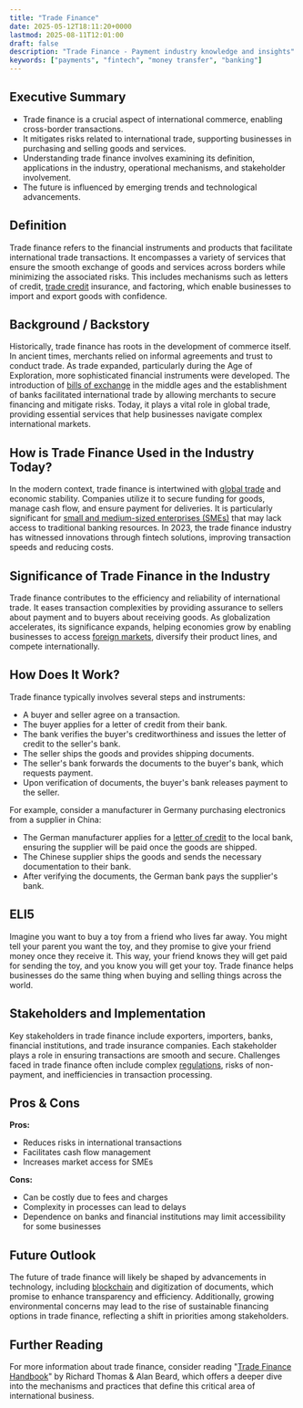 ```yaml
---
title: "Trade Finance"
date: 2025-05-12T18:11:20+0000
lastmod: 2025-08-11T12:01:00
draft: false
description: "Trade Finance - Payment industry knowledge and insights"
keywords: ["payments", "fintech", "money transfer", "banking"]
---
```


## Executive Summary

- Trade finance is a crucial aspect of international commerce, enabling cross-border transactions.
- It mitigates risks related to international trade, supporting businesses in purchasing and selling goods and services.
- Understanding trade finance involves examining its definition, applications in the industry, operational mechanisms, and stakeholder involvement.
- The future is influenced by emerging trends and technological advancements.

## Definition
Trade finance refers to the financial instruments and products that facilitate international trade transactions. It encompasses a variety of services that ensure the smooth exchange of goods and services across borders while minimizing the associated risks. This includes mechanisms such as letters of credit, [trade credit](https://faisalkhanllc.xyz/resources/payments-wiki/c/credit/) insurance, and factoring, which enable businesses to import and export goods with confidence.

## Background / Backstory
Historically, trade finance has roots in the development of commerce itself. In ancient times, merchants relied on informal agreements and trust to conduct trade. As trade expanded, particularly during the Age of Exploration, more sophisticated financial instruments were developed. The introduction of [bills of exchange](https://faisalkhanllc.xyz/resources/payments-wiki/c/credit/) in the middle ages and the establishment of banks facilitated international trade by allowing merchants to secure financing and mitigate risks. Today, it plays a vital role in global trade, providing essential services that help businesses navigate complex international markets.

## How is Trade Finance Used in the Industry Today?
In the modern context, trade finance is intertwined with [global trade](https://faisalkhanllc.xyz/resources/payments-wiki/i/international-trade/) and economic stability. Companies utilize it to secure funding for goods, manage cash flow, and ensure payment for deliveries. It is particularly significant for [small and medium-sized enterprises (SMEs)](https://faisalkhanllc.xyz/resources/payments-wiki/s/small-and-medium-sized-enterprises-smes/) that may lack access to traditional banking resources. In 2023, the trade finance industry has witnessed innovations through fintech solutions, improving transaction speeds and reducing costs.

## Significance of Trade Finance in the Industry
Trade finance contributes to the efficiency and reliability of international trade. It eases transaction complexities by providing assurance to sellers about payment and to buyers about receiving goods. As globalization accelerates, its significance expands, helping economies grow by enabling businesses to access [foreign markets](https://faisalkhanllc.xyz/resources/payments-wiki/i/international-finance/), diversify their product lines, and compete internationally.

## How Does It Work?
Trade finance typically involves several steps and instruments:

- A buyer and seller agree on a transaction.
- The buyer applies for a letter of credit from their bank.
- The bank verifies the buyer's creditworthiness and issues the letter of credit to the seller's bank.
- The seller ships the goods and provides shipping documents.
- The seller's bank forwards the documents to the buyer's bank, which requests payment.
- Upon verification of documents, the buyer's bank releases payment to the seller.

For example, consider a manufacturer in Germany purchasing electronics from a supplier in China:

- The German manufacturer applies for a [letter of credit](https://faisalkhanllc.xyz/resources/payments-wiki/l/letter-of-intent-loi/) to the local bank, ensuring the supplier will be paid once the goods are shipped.
- The Chinese supplier ships the goods and sends the necessary documentation to their bank.
- After verifying the documents, the German bank pays the supplier's bank.

## ELI5
Imagine you want to buy a toy from a friend who lives far away. You might tell your parent you want the toy, and they promise to give your friend money once they receive it. This way, your friend knows they will get paid for sending the toy, and you know you will get your toy. Trade finance helps businesses do the same thing when buying and selling things across the world.

## Stakeholders and Implementation
Key stakeholders in trade finance include exporters, importers, banks, financial institutions, and trade insurance companies. Each stakeholder plays a role in ensuring transactions are smooth and secure. Challenges faced in trade finance often include complex [regulations](https://faisalkhanllc.xyz/resources/payments-wiki/f/financial-regulatory-frameworks/), risks of non-payment, and inefficiencies in transaction processing.

## Pros & Cons
**Pros:**

- Reduces risks in international transactions
- Facilitates cash flow management
- Increases market access for SMEs

**Cons:**

- Can be costly due to fees and charges
- Complexity in processes can lead to delays
- Dependence on banks and financial institutions may limit accessibility for some businesses

## Future Outlook
The future of trade finance will likely be shaped by advancements in technology, including [blockchain](https://faisalkhanllc.xyz/resources/payments-wiki/b/blockchain/) and digitization of documents, which promise to enhance transparency and efficiency. Additionally, growing environmental concerns may lead to the rise of sustainable financing options in trade finance, reflecting a shift in priorities among stakeholders.

## Further Reading
For more information about trade finance, consider reading "[Trade Finance Handbook](https://www.goodreads.com/book/show/1236585.Trade_Finance_Handbook)" by Richard Thomas & Alan Beard, which offers a deeper dive into the mechanisms and practices that define this critical area of international business.